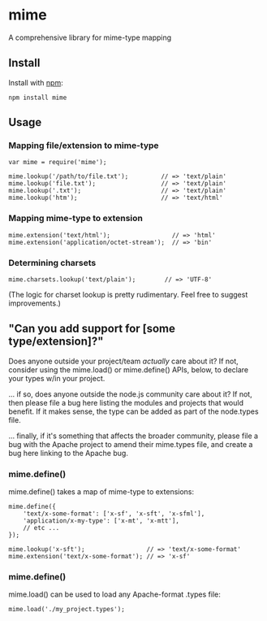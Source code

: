 # mime

A comprehensive library for mime-type mapping

## Install

Install with [npm](http://github.com/isaacs/npm):

    npm install mime

## Usage

### Mapping file/extension to mime-type

    var mime = require('mime');

    mime.lookup('/path/to/file.txt');         // => 'text/plain'
    mime.lookup('file.txt');                  // => 'text/plain'
    mime.lookup('.txt');                      // => 'text/plain'
    mime.lookup('htm');                       // => 'text/html'

### Mapping mime-type to extension

    mime.extension('text/html');                 // => 'html'
    mime.extension('application/octet-stream');  // => 'bin'

### Determining charsets

    mime.charsets.lookup('text/plain');        // => 'UTF-8'

(The logic for charset lookup is pretty rudimentary.  Feel free to suggest improvements.)

## "Can you add support for [some type/extension]?"

Does anyone outside your project/team _actually_ care about it?  If not, consider using the mime.load() or mime.define() APIs, below, to declare your types w/in your project.

... if so, does anyone outside the node.js community care about it?  If not, then please file a bug here listing the modules and projects that would benefit.  If it makes sense, the type can be added as part of the node.types file.

... finally, if it's something that affects the broader community, please file a bug with the Apache project to amend their mime.types file, and create a bug here linking to the Apache bug.

### mime.define()

mime.define() takes a map of mime-type to extensions:

    mime.define({
        'text/x-some-format': ['x-sf', 'x-sft', 'x-sfml'],
        'application/x-my-type': ['x-mt', 'x-mtt'],
        // etc ...
    });

    mime.lookup('x-sft');                 // => 'text/x-some-format'
    mime.extension('text/x-some-format'); // => 'x-sf'

### mime.define()

mime.load() can be used to load any Apache-format .types file:

    mime.load('./my_project.types');
